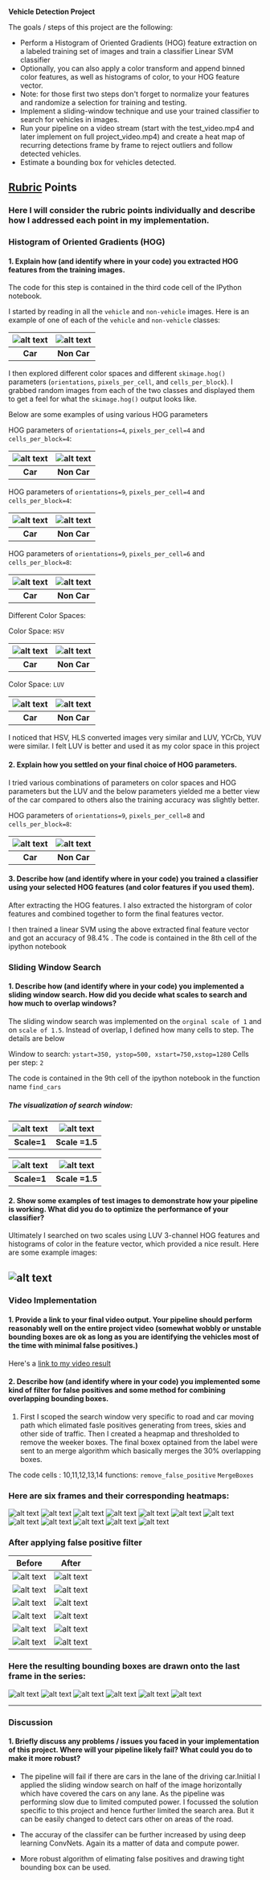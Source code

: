 **Vehicle Detection Project**

The goals / steps of this project are the following:

* Perform a Histogram of Oriented Gradients (HOG) feature extraction on a labeled training set of images and train a classifier Linear SVM classifier
* Optionally, you can also apply a color transform and append binned color features, as well as histograms of color, to your HOG feature vector. 
* Note: for those first two steps don't forget to normalize your features and randomize a selection for training and testing.
* Implement a sliding-window technique and use your trained classifier to search for vehicles in images.
* Run your pipeline on a video stream (start with the test_video.mp4 and later implement on full project_video.mp4) and create a heat map of recurring detections frame by frame to reject outliers and follow detected vehicles.
* Estimate a bounding box for vehicles detected.

[//]: # (Image References)
[image1]: ./images/org_img_car.png
[image2]: ./images/org_img_noncar.png
[image3]: ./images/hog_feature_car_4_4_4.png
[image4]: ./images/hog_feature_noncar_4_4_4.png
[image5]: ./images/hog_feature_car_4_4_9.png
[image6]: ./images/hog_feature_noncar_4_4_9.png
[image7]: ./images/hog_feature_car_6_8_9.png
[image8]: ./images/hog_feature_noncar_6_8_9.png 
[image9]: ./images/hog_feature_car_luv_final.png 
[image10]: ./images/hog_feature_noncar_luv_final.png 
[image11]: ./images/org_img_car_hsv.png
[image12]: ./images/org_img_noncar_hsv.png
[image13]: ./images/org_img_car_luv.png
[image14]: ./images/org_img_noncar_luv.png
[image15]: ./images/search_area_1.png
[image16]: ./images/search_area_1.5.png
[image17]: ./images/final_test_1.png
[image18]: ./images/heat_test_1.png
[image19]: ./images/final_test_2.png
[image20]: ./images/heat_test_2.png
[image21]: ./images/final_test_3.png
[image22]: ./images/heat_test_3.png
[image23]: ./images/final_test_4.png
[image24]: ./images/heat_test_4.png
[image25]: ./images/final_test_5.png
[image26]: ./images/heat_test_5.png
[image27]: ./images/final_test_6.png
[image28]: ./test_images/test_1.png
[image29]: ./test_images/test_2.png
[image30]: ./test_images/test_3.png
[image31]: ./test_images/test_4.png
[image32]: ./test_images/test_5.png
[image33]: ./test_images/test_6.png
[image34]: ./images/after_fp_filter1.png
[image35]: ./images/after_fp_filter2.png
[image36]: ./images/after_fp_filter3.png
[image37]: ./images/after_fp_filter4.png
[image38]: ./images/after_fp_filter5.png
[image39]: ./images/after_fp_filter6.png
[video1]: ./project_output.mp4 

## [Rubric](https://review.udacity.com/#!/rubrics/513/view) Points
### Here I will consider the rubric points individually and describe how I addressed each point in my implementation.  

### Histogram of Oriented Gradients (HOG)

#### 1. Explain how (and identify where in your code) you extracted HOG features from the training images.

The code for this step is contained in the third code cell of the IPython notebook.

I started by reading in all the `vehicle` and `non-vehicle` images.  Here is an example of one of each of the `vehicle` and `non-vehicle` classes:

|![alt text][image1]|![alt text][image2]|
|:-:|:-:|
|**Car**|**Non Car**|

I then explored different color spaces and different `skimage.hog()` parameters (`orientations`, `pixels_per_cell`, and `cells_per_block`).  I grabbed random images from each of the two classes and displayed them to get a feel for what the `skimage.hog()` output looks like.

Below are some examples of using various HOG parameters

HOG parameters of `orientations=4`, `pixels_per_cell=4` and `cells_per_block=4`:

|![alt text][image3]|![alt text][image4]|
|:-:|:-:|
|**Car**|**Non Car**|

HOG parameters of `orientations=9`, `pixels_per_cell=4` and `cells_per_block=4`:

|![alt text][image5]|![alt text][image6]|
|:-:|:-:|
|**Car**|**Non Car**|

HOG parameters of `orientations=9`, `pixels_per_cell=6` and `cells_per_block=8`:

|![alt text][image7]|![alt text][image8]|
|:-:|:-:|
|**Car**|**Non Car**|

Different Color Spaces: 

Color Space: `HSV`

|![alt text][image11]|![alt text][image12]|
|:-:|:-:|
|**Car**|**Non Car**|

Color Space: `LUV`

|![alt text][image13]|![alt text][image14]|
|:-:|:-:|
|**Car**|**Non Car**|

I noticed that HSV, HLS converted images very similar and LUV, YCrCb, YUV were similar. I felt LUV is better and used it as my color space in this project

#### 2. Explain how you settled on your final choice of HOG parameters.

I tried various combinations of parameters on color spaces and HOG parameters but the LUV and the below parameters yielded me a better view of the car compared to others also the training accuracy was slightly better.

HOG parameters of `orientations=9`, `pixels_per_cell=8` and `cells_per_block=8`:

| ![alt text][image9] | ![alt text][image10] |
|:-:|:-:|
|**Car**|**Non Car**|


#### 3. Describe how (and identify where in your code) you trained a classifier using your selected HOG features (and color features if you used them).

After extracting the HOG features. I also extracted the historgram of color features and combined together to form the final features vector.

I then trained a linear SVM using the above extracted final feature vector and got an accuracy of 98.4% . The code is contained in the 8th cell of the ipython notebook

### Sliding Window Search

#### 1. Describe how (and identify where in your code) you implemented a sliding window search.  How did you decide what scales to search and how much to overlap windows?

The sliding window search was implemented on the `orginal scale of 1` and on `scale of 1.5`. Instead of overlap, I defined how many cells to step. The details are below

Window to search: `ystart=350, ystop=500, xstart=750,xstop=1280`
Cells per step: `2`

The code is contained in the 9th cell of the ipython notebook in the function name `find_cars`
##### The visualization of search window:

|![alt text][image15]|![alt text][image16]|
|:-:|:-:|
|**Scale=1**|**Scale =1.5**|

|![alt text][image17]|![alt text][image18]|
|:-:|:-:|
|**Scale=1**|**Scale =1.5**|


#### 2. Show some examples of test images to demonstrate how your pipeline is working.  What did you do to optimize the performance of your classifier?

Ultimately I searched on two scales using LUV 3-channel HOG features and histograms of color in the feature vector, which provided a nice result.  Here are some example images:

![alt text][image17]
---

### Video Implementation

#### 1. Provide a link to your final video output.  Your pipeline should perform reasonably well on the entire project video (somewhat wobbly or unstable bounding boxes are ok as long as you are identifying the vehicles most of the time with minimal false positives.)
Here's a [link to my video result](./project_output.mp4)


#### 2. Describe how (and identify where in your code) you implemented some kind of filter for false positives and some method for combining overlapping bounding boxes.

1. First I scoped the search window very specific to road and car moving path which elimated fasle positives generating from trees, skies and other side of traffic. Then I created a heapmap and thresholded to remove the weeker boxes. The final boxex optained from the label were sent to an merge algorithm which basically merges the 30% overlapping boxes.

The code cells : 10,11,12,13,14
functions: `remove_false_positive` `MergeBoxes`

### Here are six frames and their corresponding heatmaps:

![alt text][image28] ![alt text][image18]
![alt text][image29] ![alt text][image20]
![alt text][image30] ![alt text][image22]
![alt text][image31] ![alt text][image24]
![alt text][image32] ![alt text][image26]
![alt text][image33] ![alt text][image28]

### After applying false positive filter

|**Before**|**After**|
|:-:|:-:|
|![alt text][image18]| ![alt text][image34]|
|![alt text][image20]| ![alt text][image35]|
|![alt text][image22]| ![alt text][image36]|
|![alt text][image24]| ![alt text][image37]|
|![alt text][image26]| ![alt text][image38]|
|![alt text][image28]| ![alt text][image39]|



### Here the resulting bounding boxes are drawn onto the last frame in the series:
![alt text][image17]
![alt text][image19]
![alt text][image21]
![alt text][image23]
![alt text][image25]
![alt text][image27]

---

### Discussion

#### 1. Briefly discuss any problems / issues you faced in your implementation of this project.  Where will your pipeline likely fail?  What could you do to make it more robust?

* The pipeline will fail if there are cars in the lane of the driving car.Iniitial I applied the sliding window search on half of the image horizontally which have covered the cars on any lane. As the pipeline was performing slow due to limited computed power. I focussed the solution specific to this project and hence further limited the search area. But it can be easily changed to detect cars other on areas of the road.

* The accuray of the classifer can be further increased by using deep learning ConvNets. Again its a matter of data and compute power.

* More robust algorithm of elimating false positives and drawing tight bounding box can be used.





